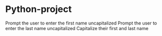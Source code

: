 # Python-project
Prompt the user to enter the first name uncapitalized
Prompt the user to enter the last name uncapitalized
Capitalize their first and last name 
